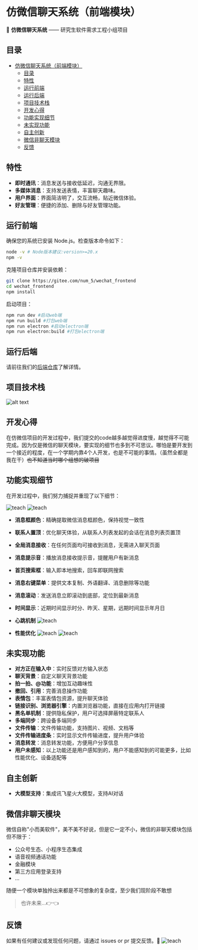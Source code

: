 # 仿微信聊天系统（前端模块）
📱 **仿微信聊天系统** —— 研究生软件需求工程小组项目
## 目录
- [仿微信聊天系统（前端模块）](#仿微信聊天系统前端模块)
  - [目录](#目录)
  - [特性](#特性)
  - [运行前端](#运行前端)
  - [运行后端](#运行后端)
  - [项目技术栈](#项目技术栈)
  - [开发心得](#开发心得)
  - [功能实现细节](#功能实现细节)
  - [未实现功能](#未实现功能)
  - [自主创新](#自主创新)
  - [微信非聊天模块](#微信非聊天模块)
  - [反馈](#反馈)
## 特性
- **即时通讯**：消息发送与接收低延迟，沟通无界限。
- **多媒体消息**：支持发送表情，丰富聊天趣味。
- **用户界面**：界面简洁明了，交互流畅，贴近微信体验。
- **好友管理**：便捷的添加、删除与好友管理功能。

## 运行前端
确保您的系统已安装 Node.js。检查版本命令如下：
```bash
node -v # Node版本建议:version>=20.x
npm -v
```
克隆项目仓库并安装依赖：
```bash
git clone https://gitee.com/num_5/wechat_frontend
cd wechat_frontend
npm install
```
启动项目：
```bash
npm run dev #启动web端
npm run build #打包web端
npm run electron #启动electron端
npm run electron:build #打包electron端
```
## 运行后端
请前往我们的[后端仓库](https://github.com/Zemelee/wechat_backtend/)了解详情。

## 项目技术栈
![alt text](./imgs/techs.png)

## 开发心得
在仿微信项目的开发过程中，我们提交的code越多越觉得进度慢，越觉得不可能完成。因为仅是微信的聊天模块，要实现的细节也多到不可思议。哪怕是要开发到一个接近的程度，在一个学期内靠4个人开发，也是不可能的事情。（虽然全都是我在干）~~也不知道当时哪个组想的破项目~~

## 功能实现细节
在开发过程中，我们努力捕捉并重现了以下细节：

![teach](/imgs/cmp.png "全面超越微信！")
![teach](/imgs/details.png "小细节")
- **消息框颜色**：精确提取微信消息框颜色，保持视觉一致性
- **联系人置顶**：优化聊天体验，从联系人列表发起的会话在消息列表页置顶
- **全局消息接收**：在任何页面均可接收到消息，无需进入聊天页面
- **消息提示音**：播放消息接收提示音，提醒用户有新消息
- **首页搜索框**：输入即本地搜索，回车即联网搜索
- **消息右键菜单**：提供文本复制、外语翻译、消息删除等功能
- **消息滚动**：发送消息立即滚动到底部，定位到最新消息
- **时间显示**：近期时间显示时分、昨天、星期，远期时间显示年月日
- **心跳机制**
![teach](/imgs/heart.png "心跳机制")

- **性能优化**
![teach](/imgs/performance.png "性能优化")
![teach](/imgs/performance2.png "性能优化")


## 未实现功能
- **对方正在输入中**：实时反馈对方输入状态
- **聊天背景**：自定义聊天背景功能
- **拍一拍、@功能**：增加互动趣味性
- **撤回、引用**：完善消息操作功能
- **表情包**：丰富表情包资源，提升聊天体验
- **链接识别、浏览器引擎**：内置浏览器功能，直接在应用内打开链接
- **黑名单机制**：提供隐私保护，用户可选择屏蔽特定联系人
- **多端同步**：跨设备多端同步
- **文件传输**：文件传输功能，支持图片、视频、文档等
- **文件传输进度条**：实时显示文件传输进度，提升用户体验
- **消息转发**：消息转发功能，方便用户分享信息
- **用户未感知**：以上功能还是用户感知到的，用户不能感知到的可能更多，比如性能优化、设备适配等

## 自主创新
- **大模型支持**：集成讯飞星火大模型，支持AI对话

## 微信非聊天模块
微信自称"小而美软件"，美不美不好说，但是它一定不小，微信的非聊天模块包括但不限于：
- 公众号生态、小程序生态集成
- 语音视频通话功能
- 金融模块
- 第三方应用登录支持
- ...
  
随便一个模块单独拎出来都是不可想象的复杂度，至少我们现阶段不敢想
>也许未来...👉👈

## 反馈
如果有任何建议或发现任何问题，请通过 issues or pr 提交反馈。🚀
![teach](/imgs/index.png "好耶！！！！")
